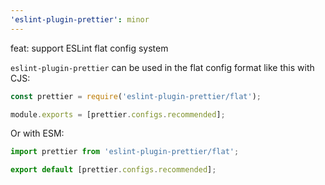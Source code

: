 ```yaml
---
'eslint-plugin-prettier': minor
---
```


feat: support ESLint flat config system

`eslint-plugin-prettier` can be used in the flat config format like this with CJS:

```js
const prettier = require('eslint-plugin-prettier/flat');

module.exports = [prettier.configs.recommended];
```

Or with ESM:

```js
import prettier from 'eslint-plugin-prettier/flat';

export default [prettier.configs.recommended];
```
